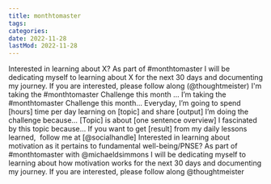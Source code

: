 ```yaml
---
title: monthtomaster
tags:
categories:
date: 2022-11-28
lastMod: 2022-11-28
---
```

Interested in learning about X? As part of #monthtomaster I will be dedicating myself to learning about X for the next 30 days and documenting my journey. If you are interested, please follow along (@thoughtmeister)
I'm taking the #monthtomaster Challenge this month ...
I’m taking the #monthtomaster Challenge this month…
Everyday, I’m going to spend [hours] time per day learning on [topic] and share [output]
I’m doing the challenge because…
[Topic] is about [one sentence overview]
I fascinated by this topic because…
If you want to get [result] from my daily lessons learned,  follow me at [@socialhandle]
Interested in learning about motivation as it pertains to fundamental well-being/PNSE? As part of #monthtomaster with @michaeldsimmons I will be dedicating myself to learning about how motivation works for the next 30 days and documenting my journey. If you are interested, please follow along @thoughtmeister